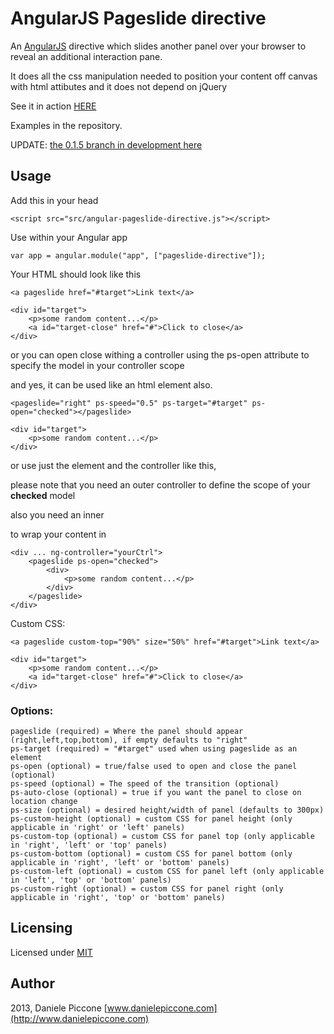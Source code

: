 # AngularJS Pageslide directive

An [AngularJS](http://angularjs.org/) directive which slides another panel over your browser to reveal an additional interaction pane.

It does all the css manipulation needed to position your content off canvas with html attibutes and it does not depend on jQuery

See it in action [HERE](http://dpiccone.github.io/ng-pageslide/examples/)

Examples in the repository.

UPDATE: [the 0.1.5 branch in development here](https://github.com/dpiccone/ng-pageslide/tree/v0.1.5)

## Usage

Add this in your head

```
<script src="src/angular-pageslide-directive.js"></script>
```

Use within your Angular app 

```
var app = angular.module("app", ["pageslide-directive"]);
```

Your HTML should look like this

```
<a pageslide href="#target">Link text</a>

<div id="target">            
    <p>some random content...</p>
    <a id="target-close" href="#">Click to close</a>
</div>
```
or you can open close withing a controller using the ps-open attribute to specify the model in your controller scope

and yes, it can be used like an html element also.

```
<pageslide="right" ps-speed="0.5" ps-target="#target" ps-open="checked"></pageslide>

<div id="target">            
    <p>some random content...</p>
</div>
```
or use just the <pageslide> element and the controller like this,

please note that you need an outer controller to define the scope of your **checked** model

also you need an inner <div> to wrap your content in
```
<div ... ng-controller="yourCtrl">
    <pageslide ps-open="checked">
        <div>            
            <p>some random content...</p>
        </div>
    </pageslide>
</div>

```


Custom CSS:

```
<a pageslide custom-top="90%" size="50%" href="#target">Link text</a>

<div id="target">            
    <p>some random content...</p>
    <a id="target-close" href="#">Click to close</a>
</div>
```



### Options:

```
pageslide (required) = Where the panel should appear (right,left,top,bottom), if empty defaults to "right"
ps-target (required) = "#target" used when using pageslide as an element
ps-open (optional) = true/false used to open and close the panel (optional)
ps-speed (optional) = The speed of the transition (optional)
ps-auto-close (optional) = true if you want the panel to close on location change
ps-size (optional) = desired height/width of panel (defaults to 300px)
ps-custom-height (optional) = custom CSS for panel height (only applicable in 'right' or 'left' panels)
ps-custom-top (optional) = custom CSS for panel top (only applicable in 'right', 'left' or 'top' panels)
ps-custom-bottom (optional) = custom CSS for panel bottom (only applicable in 'right', 'left' or 'bottom' panels)
ps-custom-left (optional) = custom CSS for panel left (only applicable in 'left', 'top' or 'bottom' panels)
ps-custom-right (optional) = custom CSS for panel right (only applicable in 'right', 'top' or 'bottom' panels)
```

## Licensing

Licensed under [MIT](http://opensource.org/licenses/MIT)

## Author

2013, Daniele Piccone [www.danielepiccone.com](http://www.danielepiccone.com)

